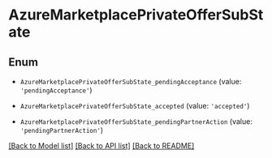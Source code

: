 # AzureMarketplacePrivateOfferSubState


## Enum

* `AzureMarketplacePrivateOfferSubState_pendingAcceptance` (value: `'pendingAcceptance'`)

* `AzureMarketplacePrivateOfferSubState_accepted` (value: `'accepted'`)

* `AzureMarketplacePrivateOfferSubState_pendingPartnerAction` (value: `'pendingPartnerAction'`)

[[Back to Model list]](../README.md#documentation-for-models) [[Back to API list]](../README.md#documentation-for-api-endpoints) [[Back to README]](../README.md)


